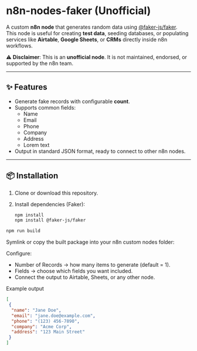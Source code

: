 # n8n-nodes-faker (Unofficial)

A custom **n8n node** that generates random data using [@faker-js/faker](https://github.com/faker-js/faker).  
This node is useful for creating **test data**, seeding databases, or populating services like **Airtable**, **Google Sheets**, or **CRMs** directly inside n8n workflows.

⚠️ **Disclaimer**: This is an **unofficial node**. It is not maintained, endorsed, or supported by the n8n team.

---

## ✨ Features

- Generate fake records with configurable **count**.
- Supports common fields:
  - Name
  - Email
  - Phone
  - Company
  - Address
  - Lorem text
- Output in standard JSON format, ready to connect to other n8n nodes.

---

## 📦 Installation

1. Clone or download this repository.
2. Install dependencies (Faker):

   ```bash
   npm install
   npm install @faker-js/faker
   ```

```bash
npm run build
```

Symlink or copy the built package into your n8n custom nodes folder:

Configure:

- Number of Records → how many items to generate (default = 1).
- Fields → choose which fields you want included.
- Connect the output to Airtable, Sheets, or any other node.

Example output

```json
[
 {
  "name": "Jane Doe",
  "email": "jane.doe@example.com",
  "phone": "(123) 456-7890",
  "company": "Acme Corp",
  "address": "123 Main Street"
 }
]
```
